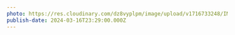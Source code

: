 ```yaml
---
photo: https://res.cloudinary.com/dz8vyplpm/image/upload/v1716733248/IMG_9257_iqnvpu.jpg
publish-date: 2024-03-16T23:29:00.000Z
---
```

